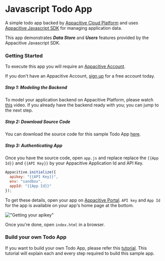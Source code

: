 # Javascript Todo App

A simple todo app backed by [Appacitive Cloud Platform](http://www.appacitive.com) and uses [Appacitive Javascript SDK](http://devcenter.appacitive.com/javascript/downloads/) for managing application data. 

This app demonstrates ***Data Store*** and ***Users*** features provided by the Appacitive Javascript SDK.

### Getting Started

To execute this app you will require an <a target="_blank" href="https://portal.appacitive.com/">Appacitive Account</a>.

If you don't have an Appacitive Account, [sign up](https://portal.appacitive.com/signup.html) for a free account today.

##### Step 1: Modeling the Backend
To model your application backend on Appacitive Platform, please watch [this](http://devcenter.appacitive.com/javascript/samples/todo/#model-backend) video. If you already have the backend ready with you; you can jump to the next step.

##### Step 2: Download Source Code
You can download the source code for this sample Todo App [here](https://github.com/chiragsanghvi/AppacitiveTodo/archive/master.zip).

##### Step 3: Authenticating App
Once you have the source code, open `app.js` and replace replace the `{{App Id}}` and `{{API Key}}` by your Appacitive Application Id and API Key.

```javascript
Appacitive.initialize({ 
  apikey: "{{API Key}}", 
  env: "sandbox", 
  appId: "{{App Id}}"
});
```

To get these details, open your app on [Appacitive Portal](https://portal.appacitive.com). `API key` and `App Id` for the app is available on your app's home page at the bottom.

!["Getting your apikey"](http://cdn.appacitive.com/devcenter/root/dashboard.png)

Once you're done, open `index.html` in a browser.

### Build your own Todo App 

If you want to build your own Todo App, please refer this [tutorial](http://devcenter.appacitive.com/javascript/samples/todo/). This tutorial will explain each and every step required to build this sample app.
